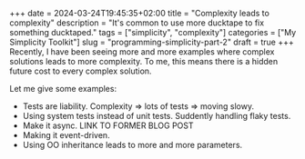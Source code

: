 +++ 
date = 2024-03-24T19:45:35+02:00
title = "Complexity leads to complexity"
description = "It's common to use more ducktape to fix something ducktaped."
tags = ["simplicity", "complexity"]
categories = ["My Simplicity Toolkit"]
slug = "programming-simplicity-part-2"
draft = true
+++
Recently, I have been seeing more and more examples where complex solutions leads to more complexity. To me, this means there is a hidden future cost to every complex solution.

Let me give some examples:

 * Tests are liability. Complexity => lots of tests => moving slowy.
 * Using system tests instead of unit tests. Suddently handling flaky tests.
 * Make it async. LINK TO FORMER BLOG POST
 * Making it event-driven.
 * Using OO inheritance leads to more and more parameters.

